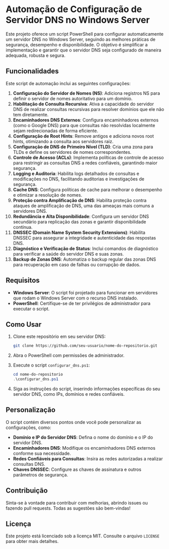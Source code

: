 
# Automação de Configuração de Servidor DNS no Windows Server

Este projeto oferece um script PowerShell para configurar automaticamente um servidor DNS no Windows Server, seguindo as melhores práticas de segurança, desempenho e disponibilidade. O objetivo é simplificar a implementação e garantir que o servidor DNS seja configurado de maneira adequada, robusta e segura.

## Funcionalidades

Este script de automação inclui as seguintes configurações:

1. **Configuração do Servidor de Nomes (NS)**: Adiciona registros NS para definir o servidor de nomes autoritativo para um domínio.
2. **Habilitação de Consulta Recursiva**: Ativa a capacidade do servidor DNS de realizar consultas recursivas para resolver domínios que ele não tem diretamente.
3. **Encaminhadores DNS Externos**: Configura encaminhadores externos (como o Google DNS) para que consultas não resolvidas localmente sejam redirecionadas de forma eficiente.
4. **Configuração de Root Hints**: Remove antigos e adiciona novos root hints, otimizando a consulta aos servidores raiz.
5. **Configuração de DNS de Primeiro Nível (TLD)**: Cria uma zona para TLDs e define os servidores de nomes correspondentes.
6. **Controle de Acesso (ACLs)**: Implementa políticas de controle de acesso para restringir as consultas DNS a redes confiáveis, garantindo maior segurança.
7. **Logging e Auditoria**: Habilita logs detalhados de consultas e modificações no DNS, facilitando auditorias e investigações de segurança.
8. **Cache DNS**: Configura políticas de cache para melhorar o desempenho e otimizar a resolução de nomes.
9. **Proteção contra Amplificação de DNS**: Habilita proteção contra ataques de amplificação de DNS, uma das ameaças mais comuns a servidores DNS.
10. **Redundância e Alta Disponibilidade**: Configura um servidor DNS secundário para replicação das zonas e garantir disponibilidade contínua.
11. **DNSSEC (Domain Name System Security Extensions)**: Habilita DNSSEC para assegurar a integridade e autenticidade das respostas DNS.
12. **Diagnóstico e Verificação de Status**: Inclui comandos de diagnóstico para verificar a saúde do servidor DNS e suas zonas.
13. **Backup de Zonas DNS**: Automatiza o backup regular das zonas DNS para recuperação em caso de falhas ou corrupção de dados.

## Requisitos

- **Windows Server**: O script foi projetado para funcionar em servidores que rodam o Windows Server com o recurso DNS instalado.
- **PowerShell**: Certifique-se de ter privilégios de administrador para executar o script.

## Como Usar

1. Clone este repositório em seu servidor DNS:
   
   ```bash
   git clone https://github.com/seu-usuario/nome-do-repositorio.git
   ```

2. Abra o PowerShell com permissões de administrador.

3. Execute o script `configurar_dns.ps1`:
   
   ```powershell
   cd nome-do-repositorio
   .\configurar_dns.ps1
   ```

4. Siga as instruções do script, inserindo informações específicas do seu servidor DNS, como IPs, domínios e redes confiáveis.

## Personalização

O script contém diversos pontos onde você pode personalizar as configurações, como:
- **Domínio e IP do Servidor DNS**: Defina o nome do domínio e o IP do servidor DNS.
- **Encaminhadores DNS**: Modifique os encaminhadores DNS externos conforme sua necessidade.
- **Redes Confiáveis para Consultas**: Insira as redes autorizadas a realizar consultas DNS.
- **Chaves DNSSEC**: Configure as chaves de assinatura e outros parâmetros de segurança.

## Contribuição

Sinta-se à vontade para contribuir com melhorias, abrindo issues ou fazendo pull requests. Todas as sugestões são bem-vindas!

## Licença

Este projeto está licenciado sob a licença MIT. Consulte o arquivo `LICENSE` para obter mais detalhes.
